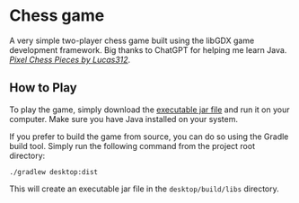 # Chess game

A very simple two-player chess game built using the libGDX game development
framework. Big thanks to ChatGPT for helping me learn Java. *[Pixel Chess Pieces by Lucas312](https://opengameart.org/content/pixel-chess-pieces)*.

## How to Play

To play the game, simply download the [executable jar file](link-to-executable-jar-file) and run it on your computer. Make sure you have Java installed on your system.

If you prefer to build the game from source, you can do so using the Gradle build tool. Simply run the following command from the project root directory:

```
./gradlew desktop:dist
```

This will create an executable jar file in the `desktop/build/libs` directory.

